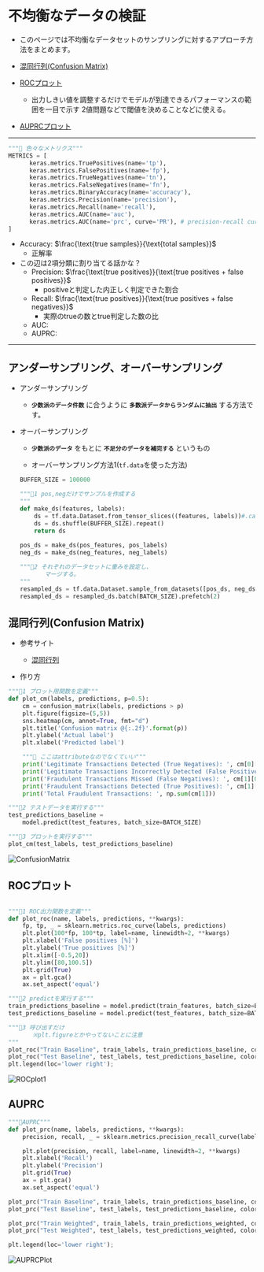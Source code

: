 # 不均衡なデータの検証

- このページでは不均衡なデータセットのサンプリングに対するアプローチ方法をまとめます。

- [混同行列(Confusion Matrix)](#Confusion)
- [ROCプロット](#ROC)
  - 出力しきい値を調整するだけでモデルが到達できるパフォーマンスの範囲を一目で示す
  2値問題などで閾値を決めることなどに使える。
- [AUPRCプロット](#AUPRC)

---

```python
"""🌟 色々なメトリクス"""
METRICS = [
      keras.metrics.TruePositives(name='tp'),
      keras.metrics.FalsePositives(name='fp'),
      keras.metrics.TrueNegatives(name='tn'),
      keras.metrics.FalseNegatives(name='fn'), 
      keras.metrics.BinaryAccuracy(name='accuracy'),
      keras.metrics.Precision(name='precision'),
      keras.metrics.Recall(name='recall'),
      keras.metrics.AUC(name='auc'),
      keras.metrics.AUC(name='prc', curve='PR'), # precision-recall curve
]
```

- Accuracy: $\frac{\text{true samples}}{\text{total samples}}$
  - 正解率  
- この辺は2項分類に割り当てる話かな？
  - Precision: $\frac{\text{true positives}}{\text{true positives + false positives}}$
    - positiveと判定した内正しく判定できた割合
  - Recall: $\frac{\text{true positives}}{\text{true positives + false negatives}}$
    - 実際のtrueの数とtrue判定した数の比
  - AUC:
  - AUPRC:

---

## アンダーサンプリング、オーバーサンプリング

- アンダーサンプリング
  - **`少数派のデータ件数`** に合うように
    **`多数派データからランダムに抽出`** する方法です。

- オーバーサンプリング
  - **`少数派のデータ`** をもとに
    **`不足分のデータを補完する`** というもの

  - オーバーサンプリング方法1(`tf.data`を使った方法)

  ```python
  BUFFER_SIZE = 100000

  """🌟1 pos,negだけでサンプルを作成する
  """
  def make_ds(features, labels):
      ds = tf.data.Dataset.from_tensor_slices((features, labels))#.cache()
      ds = ds.shuffle(BUFFER_SIZE).repeat()
      return ds
      
  pos_ds = make_ds(pos_features, pos_labels)
  neg_ds = make_ds(neg_features, neg_labels)

  """🌟2 それぞれのデータセットに重みを設定し、
         マージする。
  """
  resampled_ds = tf.data.Dataset.sample_from_datasets([pos_ds, neg_ds], weights=[0.5, 0.5])
  resampled_ds = resampled_ds.batch(BATCH_SIZE).prefetch(2)
  ```

## <a name=Confusion>混同行列(Confusion Matrix)</a>

- 参考サイト
  - [混同行列](https://qiita.com/TsutomuNakamura/items/a1a6a02cb9bb0dcbb37f#%E7%8C%AB%E3%82%92%E6%8E%A8%E6%B8%AC%E3%81%99%E3%82%8B2-%E5%80%A4%E5%88%86%E9%A1%9E%E3%81%AE%E6%A9%9F%E6%A2%B0%E5%AD%A6%E7%BF%92%E3%83%A2%E3%83%87%E3%83%AB%E3%82%92%E4%BE%8B%E3%81%AB%E6%B7%B7%E5%90%8C%E8%A1%8C%E5%88%97%E3%82%92%E7%90%86%E8%A7%A3%E3%81%99%E3%82%8B)

- 作り方

```python
"""🌟1 プロット用関数を定義"""
def plot_cm(labels, predictions, p=0.5):
    cm = confusion_matrix(labels, predictions > p)
    plt.figure(figsize=(5,5))
    sns.heatmap(cm, annot=True, fmt="d")
    plt.title('Confusion matrix @{:.2f}'.format(p))
    plt.ylabel('Actual label')
    plt.xlabel('Predicted label')

    """🌟 ここはattributeなのでなくていい"""
    print('Legitimate Transactions Detected (True Negatives): ', cm[0][0])
    print('Legitimate Transactions Incorrectly Detected (False Positives): ', cm[0][1])
    print('Fraudulent Transactions Missed (False Negatives): ', cm[1][0])
    print('Fraudulent Transactions Detected (True Positives): ', cm[1][1])
    print('Total Fraudulent Transactions: ', np.sum(cm[1]))

"""🌟2 テストデータを実行する"""
test_predictions_baseline = 
    model.predict(test_features, batch_size=BATCH_SIZE)

"""🌟3 プロットを実行する"""
plot_cm(test_labels, test_predictions_baseline)
```

![ConfusionMatrix](img/confusionMX.png)

## <a name="ROC">ROCプロット</a>

```python

"""🌟1 ROC出力関数を定義"""
def plot_roc(name, labels, predictions, **kwargs):
    fp, tp, _ = sklearn.metrics.roc_curve(labels, predictions)
    plt.plot(100*fp, 100*tp, label=name, linewidth=2, **kwargs)
    plt.xlabel('False positives [%]')
    plt.ylabel('True positives [%]')
    plt.xlim([-0.5,20])
    plt.ylim([80,100.5])
    plt.grid(True)
    ax = plt.gca()
    ax.set_aspect('equal')

"""🌟2 predictを実行する"""
train_predictions_baseline = model.predict(train_features, batch_size=BATCH_SIZE)
test_predictions_baseline = model.predict(test_features, batch_size=BATCH_SIZE)

"""🌟3 呼び出すだけ
       ※plt.figureとかやってないことに注意
"""
plot_roc("Train Baseline", train_labels, train_predictions_baseline, color=colors[0])
plot_roc("Test Baseline", test_labels, test_predictions_baseline, color=colors[0], linestyle='--')
plt.legend(loc='lower right');
```

![ROCplot1](img/ROCPlot1.png)

## <a name=AUPRC>AUPRC</a>

```python
"""🌟AUPRC"""
def plot_prc(name, labels, predictions, **kwargs):
    precision, recall, _ = sklearn.metrics.precision_recall_curve(labels, predictions)

    plt.plot(precision, recall, label=name, linewidth=2, **kwargs)
    plt.xlabel('Recall')
    plt.ylabel('Precision')
    plt.grid(True)
    ax = plt.gca()
    ax.set_aspect('equal')

plot_prc("Train Baseline", train_labels, train_predictions_baseline, color=colors[0])
plot_prc("Test Baseline", test_labels, test_predictions_baseline, color=colors[0], linestyle='--')

plot_prc("Train Weighted", train_labels, train_predictions_weighted, color=colors[1])
plot_prc("Test Weighted", test_labels, test_predictions_weighted, color=colors[1], linestyle='--')

plt.legend(loc='lower right');
```

![AUPRCPlot](img/AUPRCPlot.png)
